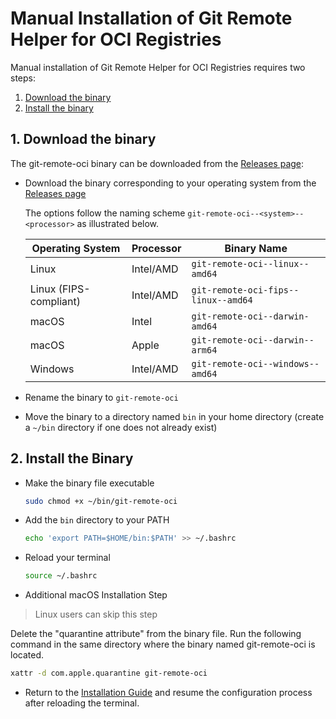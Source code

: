 # Manual Installation of Git Remote Helper for OCI Registries

Manual installation of Git Remote Helper for OCI Registries requires two steps:

1. [Download the binary](#1-download-the-binary)
2. [Install the binary](#2-install-the-binary)

## 1. Download the binary

The git-remote-oci binary can be downloaded from the [Releases page](https://github.com/act3-ai/gitoci/-/releases):

- Download the binary corresponding to your operating system from the [Releases page](https://github.com/act3-ai/gitoci/-/releases)

   The options follow the naming scheme `git-remote-oci--<system>--<processor>` as illustrated below.

   | Operating System | Processor | Binary Name |
   | --- | --- | --- |
   | Linux | Intel/AMD | `git-remote-oci--linux--amd64` |
   | Linux (FIPS-compliant) | Intel/AMD | `git-remote-oci-fips--linux--amd64` |
   | macOS | Intel | `git-remote-oci--darwin-amd64` |
   | macOS | Apple | `git-remote-oci--darwin--arm64` |
   | Windows | Intel/AMD | `git-remote-oci--windows--amd64` |

- Rename the binary to `git-remote-oci`
- Move the binary to a directory named `bin` in your home directory (create a `~/bin` directory if one does not already exist)

## 2. Install the Binary

- Make the binary file executable

   ```bash
   sudo chmod +x ~/bin/git-remote-oci
   ```

- Add the `bin` directory to your PATH

   ```bash
   echo 'export PATH=$HOME/bin:$PATH' >> ~/.bashrc
   ```

- Reload your terminal

   ```bash
   source ~/.bashrc
   ```

- Additional macOS Installation Step

> Linux users can skip this step

Delete the "quarantine attribute" from the binary file. Run the following command in the same directory where the binary named git-remote-oci is located.

```bash
xattr -d com.apple.quarantine git-remote-oci
```

- Return to the [Installation Guide](installation-guide.md) and resume the configuration process after reloading the terminal.
